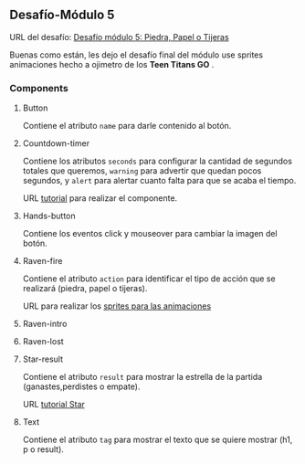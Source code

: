 ## Desafío-Módulo 5

URL del desafío: [Desafío módulo 5: Piedra, Papel o Tijeras](https://arielgol.github.io/desafio-m5/
)

Buenas como están, les dejo el desafío final del módulo use sprites animaciones hecho a ojimetro de los **Teen Titans GO** . 

### Components

1. Button

   Contiene el atributo `name` para darle contenido al botón.

1. Countdown-timer

   Contiene los atributos `seconds` para configurar la cantidad de segundos totales que queremos, `warning` para advertir que quedan pocos segundos, y `alert` para alertar cuanto falta para que se acaba el tiempo.
   
   URL [tutorial](https://css-tricks.com/how-to-create-an-animated-countdown-timer-with-html-css-and-javascript/) para realizar el componente.

1. Hands-button

   Contiene los eventos click y mouseover para cambiar la imagen del botón.

1. Raven-fire

   Contiene el atributo `action` para identificar el tipo de acción que se realizará (piedra, papel o tijeras).
   
   URL para realizar los [sprites para las animaciones](https://www.codeandweb.com/free-sprite-sheet-packer) 

1. Raven-intro
1. Raven-lost
1. Star-result

   Contiene el atributo `result` para mostrar la estrella de la partida (ganastes,perdistes o empate).
   
   URL [tutorial Star](https://www.youtube.com/watch?v=-mYD-6Xx4nw)

1. Text

   Contiene el atributo `tag` para mostrar el texto que se quiere mostrar (h1, p o result).

